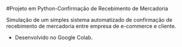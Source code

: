 #Projeto em Python-Confirmação de Recebimento de Mercadoria

Simulação de um simples sistema automatizado de confirmação de recebimento de mercadoria entre empresa de e-commerce e cliente.

* Desenvolvido no Google Colab.




